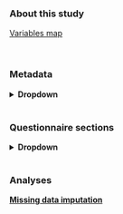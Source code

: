 ### About this study

[Variables map](https://huiwen-goy.github.io/C2-multidomain/Md_map_ICF.pdf)  

<br>

### Metadata

<details>
  <summary> <b> Dropdown </b> </summary> 

<br>

[Missingness, time to complete](https://huiwen-goy.github.io/C2-multidomain/C2-1Quality.html)  
  
</details>
  
<br>

### Questionnaire sections

<details>
  <summary> <b> Dropdown </b> </summary> 

<br>

[**Demographics**](https://huiwen-goy.github.io/C2-multidomain/C2-2Demographic.html)  
* Age and gender  
* Work and volunteering  
* Marital status  

[**Physical health**](https://huiwen-goy.github.io/C2-multidomain/C2-3Physical.html)  
* Physical health self-rating  
* Co-morbidities  
* Multimorbidity score
* Potentially modifiable risk factors for hearing loss  
* Subjective vision  
* Subjective hearing
* Dual sensory impairment (subjective)  

[**Hearing**](https://huiwen-goy.github.io/C2-multidomain/C2-4Hearing.html)  
* Audiograms
* IOI-HA  
* Tinnitus  
* 15i-SSQ  
* Social Isolation Measure  
* EmoCheQ  
* HHIE-S
* Correlation between measures  

[**Cognition**](https://huiwen-goy.github.io/C2-multidomain/C2-5Cognition.html)  
* Subjective Cognitive Impairment  
* Cognitive Self-Report Questionnaire  

[**Mobility and balance**](https://huiwen-goy.github.io/C2-multidomain/C2-6Mobility.html)  
* Mobility aids  
* Activities-Specific Balance Confidence scale  

[**Quality of life**](https://huiwen-goy.github.io/C2-multidomain/C2-7QoL.html)  
* Satisfaction With Life Scale  
* WHOQOL-BREF  

[**Mental health**](https://huiwen-goy.github.io/C2-multidomain/C2-8Mental.html) 
* PHQ-4  

[**Social participation and support**](https://huiwen-goy.github.io/C2-multidomain/C2-9Social.html)  
* Loneliness  
* Social Network Index  
* Social participation (CCHS)  
* General Relationship Satisfaction  
* MOS Social Support (CLSA version)  

[**Views on hearing loss**](https://huiwen-goy.github.io/C2-multidomain/C2-10Views.html)  
* Health associations with hearing loss  
* Motivations to seek help

</details>

<br>

### Analyses  

[**Missing data imputation**](https://huiwen-goy.github.io/C2-multidomain/C2-201Imputation.html)  

<br>



